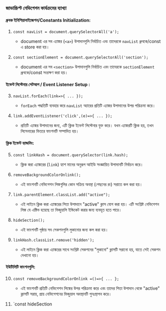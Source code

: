### জাভাস্ক্রিপ্ট নেভিগেশন কার্যক্রমের ব্যাখ্যা

#### ধ্রুবক ইনিশিয়ালাইজেশন/Constants Initialization:
1. `const navList = document.querySelectorAll('a');`
   - document এর সব এ্যাঙ্কর (`<a>`) উপাদানগুলি নির্বাচিত এবং তাদেরকে `navList` ধ্রুবকে/const এ store করা হয়।

2. `const sectionElement = document.querySelectorAll('section');`
   - document এর সব `<section>` উপাদানগুলি নির্বাচিত এবং তাদেরকে `sectionElement` ধ্রুবকে/const সংরক্ষণ করা হয়।

#### ইভেন্ট লিস্টেনার সেটআপ / Event Listener Setup :
3. `navList.forEach(link=>{ ... });`
   - `forEach` পদ্ধতিটি ব্যবহার করে `navList` অ্যারের প্রতিটি এ্যাঙ্কর উপাদানের উপর পরিক্রমা করে।

4. `link.addEventListener('click',(e)=>{ ... });`
   - প্রতিটি এ্যাঙ্কর উপাদানের জন্য, এটি ক্লিক ইভেন্ট লিস্টেনার যুক্ত করে। যখন এ্যাঙ্করটি ক্লিক হয়, তখন লিসেনারের ভিতরে ফাংশনটি সম্পাদিত হয়।

#### ক্লিক ইভেন্ট হ্যান্ডলিং:
5. `const linkHash = document.querySelector(link.hash);`
   - ক্লিক করা এ্যাঙ্করের (`link`) হ্যাশ মানের অনুরূপ আইডি সংজ্ঞায়িত উপাদানটি নির্বাচন করে।

6. `removeBackgroundColorOnlink();`
   - এই ফাংশনটি নেভিগেশন লিঙ্কগুলির কোন সক্রিয় অবস্থা (পেছনের রং) সরাতে কল করা হয়।

7. `link.parentElement.classList.add("active");`
   - এই লাইনে ক্লিক করা এ্যাঙ্করের পিতা উপাদানে "active" ক্লাস যোগ করা হয়। এটি সংশ্লিষ্ট নেভিগেশন লিঙ্ক যে এক্টিভ হয়েছে তা ভিজুয়ালি ইন্ডিকেট করার জন্য ব্যবহৃত হতে পারে।

8. `hideSection();`
   - এই ফাংশনটি পৃষ্ঠায় সব সেকশনগুলি লুকানোর জন্য কল করা হয়।

9. `linkHash.classList.remove('hidden');`
   - এই লাইনে ক্লিক করা এ্যাঙ্করের সাথে সংশ্লিষ্ট সেকশনের "লুকানো" ক্লাসটি সরানো হয়, যাতে সেই সেকশন দেখানো হয়।

#### ইউটিলিটি ফাংশনগুলি:
10. `const removeBackgroundColorOnlink =()=>{ ... };`
    - এই ফাংশনটি প্রতিটি নেভিগেশন লিঙ্কের উপর পরিক্রমা করে এবং তাদের পিতা উপাদান থেকে "active" ক্লাসটি সরায়, প্রায় নেভিগেশনের ভিজুয়াল অবস্থানটি পুনঃস্থাপন করে।

11. `const hideSection
